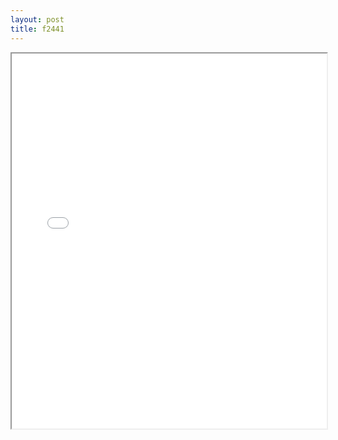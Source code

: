 ```yaml
---
layout: post
title: f2441
---
```


<div class="pdf-container">
<iframe src="/ea/assets/pdfs/misc/f2441.pdf" height="600" width="100%" allowFullScreen="true"></iframe>
</div>


